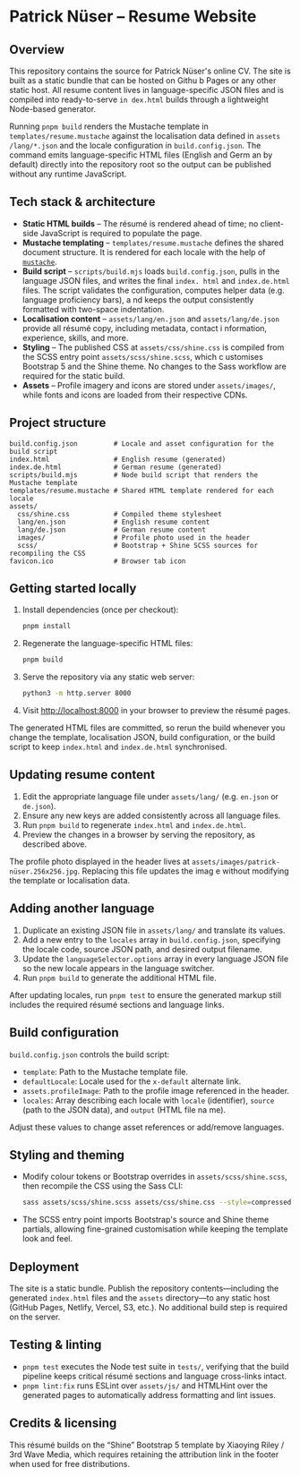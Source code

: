 # Patrick Nüser – Resume Website

## Overview
This repository contains the source for Patrick Nüser's online CV. The site is built as a static bundle that can be hosted on Githu
b Pages or any other static host. All resume content lives in language-specific JSON files and is compiled into ready-to-serve `in
dex.html` builds through a lightweight Node-based generator.

Running `pnpm build` renders the Mustache template in `templates/resume.mustache` against the localisation data defined in `assets
/lang/*.json` and the locale configuration in `build.config.json`. The command emits language-specific HTML files (English and Germ
an by default) directly into the repository root so the output can be published without any runtime JavaScript.

## Tech stack & architecture
- **Static HTML builds** – The résumé is rendered ahead of time; no client-side JavaScript is required to populate the page.
- **Mustache templating** – `templates/resume.mustache` defines the shared document structure. It is rendered for each locale with
the help of [`mustache`](https://github.com/janl/mustache.js).
- **Build script** – `scripts/build.mjs` loads `build.config.json`, pulls in the language JSON files, and writes the final `index.
html` and `index.de.html` files. The script validates the configuration, computes helper data (e.g. language proficiency bars), a
nd keeps the output consistently formatted with two-space indentation.
- **Localisation content** – `assets/lang/en.json` and `assets/lang/de.json` provide all résumé copy, including metadata, contact i
nformation, experience, skills, and more.
- **Styling** – The published CSS at `assets/css/shine.css` is compiled from the SCSS entry point `assets/scss/shine.scss`, which c
ustomises Bootstrap 5 and the Shine theme. No changes to the Sass workflow are required for the static build.
- **Assets** – Profile imagery and icons are stored under `assets/images/`, while fonts and icons are loaded from their respective
CDNs.

## Project structure
```
build.config.json         # Locale and asset configuration for the build script
index.html                # English resume (generated)
index.de.html             # German resume (generated)
scripts/build.mjs         # Node build script that renders the Mustache template
templates/resume.mustache # Shared HTML template rendered for each locale
assets/
  css/shine.css           # Compiled theme stylesheet
  lang/en.json            # English resume content
  lang/de.json            # German resume content
  images/                 # Profile photo used in the header
  scss/                   # Bootstrap + Shine SCSS sources for recompiling the CSS
favicon.ico               # Browser tab icon
```

## Getting started locally
1. Install dependencies (once per checkout):
   ```bash
   pnpm install
   ```
2. Regenerate the language-specific HTML files:
   ```bash
   pnpm build
   ```
3. Serve the repository via any static web server:
   ```bash
   python3 -m http.server 8000
   ```
4. Visit [http://localhost:8000](http://localhost:8000) in your browser to preview the résumé pages.

The generated HTML files are committed, so rerun the build whenever you change the template, localisation JSON, build configuration, or the build script to keep `index.html` and `index.de.html` synchronised.

## Updating resume content
1. Edit the appropriate language file under `assets/lang/` (e.g. `en.json` or `de.json`).
2. Ensure any new keys are added consistently across all language files.
3. Run `pnpm build` to regenerate `index.html` and `index.de.html`.
4. Preview the changes in a browser by serving the repository, as described above.

The profile photo displayed in the header lives at `assets/images/patrick-nüser.256x256.jpg`. Replacing this file updates the imag
e without modifying the template or localisation data.

## Adding another language
1. Duplicate an existing JSON file in `assets/lang/` and translate its values.
2. Add a new entry to the `locales` array in `build.config.json`, specifying the locale code, source JSON path, and desired output
filename.
3. Update the `languageSelector.options` array in every language JSON file so the new locale appears in the language switcher.
4. Run `pnpm build` to generate the additional HTML file.

After updating locales, run `pnpm test` to ensure the generated markup still includes the required résumé sections and language links.

## Build configuration
`build.config.json` controls the build script:
- `template`: Path to the Mustache template file.
- `defaultLocale`: Locale used for the `x-default` alternate link.
- `assets.profileImage`: Path to the profile image referenced in the header.
- `locales`: Array describing each locale with `locale` (identifier), `source` (path to the JSON data), and `output` (HTML file na
me).

Adjust these values to change asset references or add/remove languages.

## Styling and theming
- Modify colour tokens or Bootstrap overrides in `assets/scss/shine.scss`, then recompile the CSS using the Sass CLI:
  ```bash
  sass assets/scss/shine.scss assets/css/shine.css --style=compressed
  ```
- The SCSS entry point imports Bootstrap's source and Shine theme partials, allowing fine-grained customisation while keeping the
template look and feel.

## Deployment
The site is a static bundle. Publish the repository contents—including the generated `index.html` files and the `assets` directory—to any static host (GitHub Pages, Netlify, Vercel, S3, etc.). No additional build step is required on the server.

## Testing & linting
- `pnpm test` executes the Node test suite in `tests/`, verifying that the build pipeline keeps critical résumé sections and language cross-links intact.
- `pnpm lint:fix` runs ESLint over `assets/js/` and HTMLHint over the generated pages to automatically address formatting and lint issues.

## Credits & licensing
This résumé builds on the “Shine” Bootstrap 5 template by Xiaoying Riley / 3rd Wave Media, which requires retaining the attribution link in the footer when used for free distributions.
